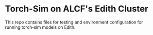 # Torch-Sim on ALCF's Edith Cluster

This repo contains files for testing and environment configuration for
running torch-sim models on Edith.

